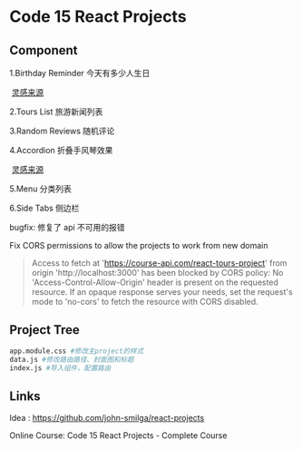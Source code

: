 # Code 15 React Projects

## Component

1.Birthday Reminder 今天有多少人生日

​ [灵感来源](https://www.uidesigndaily.com/posts/sketch-birthdays-list-card-widget-day-1042)

2.Tours List 旅游新闻列表

3.Random Reviews 随机评论

4.Accordion 折叠手风琴效果

​ [灵感来源](https://uidesigndaily.com/posts/sketch-accordion-website-day-1175)

5.Menu 分类列表

6.Side Tabs 侧边栏

bugfix: 修复了 api 不可用的报错

Fix CORS permissions to allow the projects to work from new domain

> Access to fetch at 'https://course-api.com/react-tours-project' from origin 'http://localhost:3000' has been blocked by CORS policy: No 'Access-Control-Allow-Origin' header is present on the requested resource. If an opaque response serves your needs, set the request's mode to 'no-cors' to fetch the resource with CORS disabled.

## Project Tree

```bash
app.module.css #修改主project的样式
data.js #修改路由路径、封面图和标题
index.js #导入组件，配置路由
```

## Links

Idea : https://github.com/john-smilga/react-projects

Online Course: Code 15 React Projects - Complete Course
